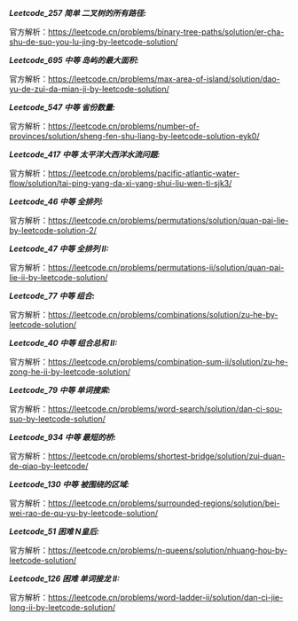 **_Leetcode_257 简单 二叉树的所有路径:_**

官方解析：https://leetcode.cn/problems/binary-tree-paths/solution/er-cha-shu-de-suo-you-lu-jing-by-leetcode-solution/

**_Leetcode_695 中等 岛屿的最大面积:_**

官方解析：https://leetcode.cn/problems/max-area-of-island/solution/dao-yu-de-zui-da-mian-ji-by-leetcode-solution/

**_Leetcode_547 中等 省份数量:_**

官方解析：https://leetcode.cn/problems/number-of-provinces/solution/sheng-fen-shu-liang-by-leetcode-solution-eyk0/

**_Leetcode_417 中等 太平洋大西洋水流问题:_**

官方解析：https://leetcode.cn/problems/pacific-atlantic-water-flow/solution/tai-ping-yang-da-xi-yang-shui-liu-wen-ti-sjk3/

**_Leetcode_46 中等 全排列:_**

官方解析：https://leetcode.cn/problems/permutations/solution/quan-pai-lie-by-leetcode-solution-2/

**_Leetcode_47 中等 全排列 II:_**

官方解析：https://leetcode.cn/problems/permutations-ii/solution/quan-pai-lie-ii-by-leetcode-solution/

**_Leetcode_77 中等 组合:_**

官方解析：https://leetcode.cn/problems/combinations/solution/zu-he-by-leetcode-solution/

**_Leetcode_40 中等 组合总和 II:_**

官方解析：https://leetcode.cn/problems/combination-sum-ii/solution/zu-he-zong-he-ii-by-leetcode-solution/

**_Leetcode_79 中等 单词搜索:_**

官方解析：https://leetcode.cn/problems/word-search/solution/dan-ci-sou-suo-by-leetcode-solution/

**_Leetcode_934 中等 最短的桥:_**

官方解析：https://leetcode.cn/problems/shortest-bridge/solution/zui-duan-de-qiao-by-leetcode/

**_Leetcode_130 中等 被围绕的区域:_**

官方解析：https://leetcode.cn/problems/surrounded-regions/solution/bei-wei-rao-de-qu-yu-by-leetcode-solution/

**_Leetcode_51 困难 N皇后:_**

官方解析：https://leetcode.cn/problems/n-queens/solution/nhuang-hou-by-leetcode-solution/

**_Leetcode_126 困难 单词接龙 II:_**

官方解析：https://leetcode.cn/problems/word-ladder-ii/solution/dan-ci-jie-long-ii-by-leetcode-solution/




